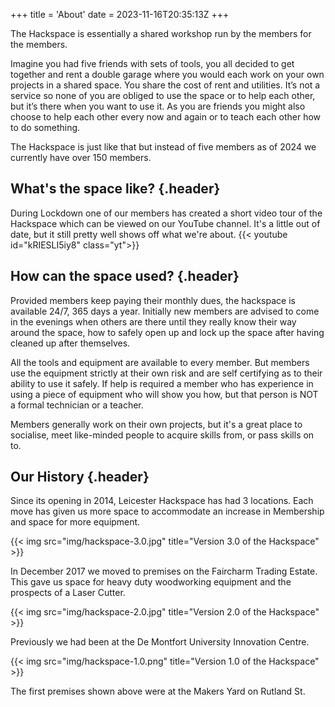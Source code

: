 +++
title = 'About'
date = 2023-11-16T20:35:13Z
+++

The Hackspace is essentially a shared workshop run by the members for the members.

Imagine you had five friends with sets of tools, you all decided to get together and rent a double garage where you
would each work on your own projects in a shared space. You share the cost of rent and utilities. It’s not a service so
none of you are obliged to use the space or to help each other, but it’s there when you want to use it. As you are
friends you might also choose to help each other every now and again or to teach each other how to do something.

The Hackspace is just like that but instead of five members as of 2024 we currently have over 150 members.

## What's the space like?  {.header}

During Lockdown one of our members has created a short video tour of the Hackspace which can be viewed on our YouTube
channel. It's a little out of date, but it still pretty well shows off what we're about.
{{< youtube id="kRIESLI5iy8" class="yt">}}

## How can the space used? {.header}

Provided members keep paying their monthly dues, the hackspace is available 24/7, 365 days a year. Initially new members
are advised to come in the evenings when others are there until they really know their way around the space, how to
safely open up and lock up the space after having cleaned up after themselves.

All the tools and equipment are available to every member. But members use the equipment strictly at their own risk and
are self certifying as to their ability to use it safely. If help is required a member who has experience in using a 
piece of equipment who will show you how, but that person is NOT a formal technician or a teacher.

Members generally work on their own projects, but it's a great place to socialise, meet like-minded people to acquire
skills from, or pass skills on to.

## Our History {.header}

Since its opening in 2014, Leicester Hackspace has had 3 locations. Each move has given us more space to accommodate an
increase in Membership and space for more equipment.

{{< img src="img/hackspace-3.0.jpg" title="Version 3.0 of the Hackspace" >}}

In December 2017 we moved to premises on the Faircharm Trading Estate. This gave us space for heavy duty woodworking
equipment and the prospects of a Laser Cutter.

{{< img src="img/hackspace-2.0.jpg" title="Version 2.0 of the Hackspace" >}}

Previously we had been at the De Montfort University Innovation Centre.

{{< img src="img/hackspace-1.0.png" title="Version 1.0 of the Hackspace" >}}

The first premises shown above were at the Makers Yard on Rutland St.
